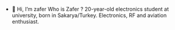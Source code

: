 - 👋 Hi, I’m zafer
Who is Zafer ?
20-year-old electronics student at university, born in Sakarya/Turkey.
Electronics, RF and aviation enthusiast.
